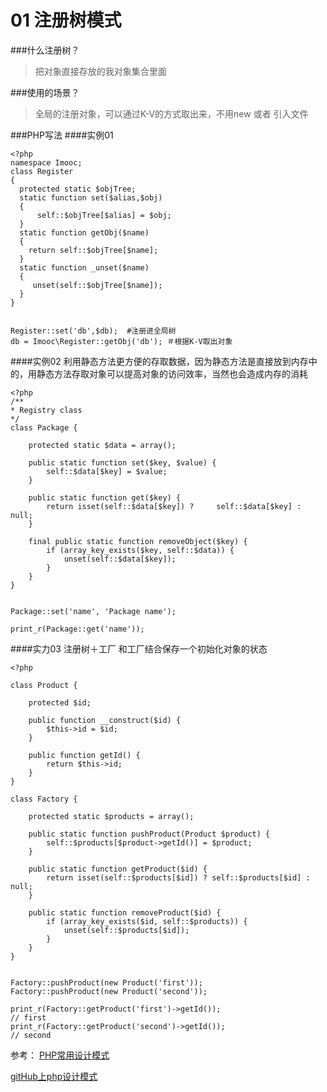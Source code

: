 # 01 注册树模式

###什么注册树？

>    把对象直接存放的我对象集合里面

###使用的场景？
 
>   全局的注册对象，可以通过K-V的方式取出来，不用new 或者 引入文件


###PHP写法
####实例01
```
<?php
namespace Imooc;
class Register
{
  protected static $objTree;
  static function set($alias,$obj)
  {
      self::$objTree[$alias] = $obj;
  }
  static function getObj($name)
  {
    return self::$objTree[$name];
  }
  static function _unset($name)
  {
     unset(self::$objTree[$name]);
  }
}


Register::set('db',$db);  #注册进全局树
db = Imooc\Register::getObj('db'); ＃根据K-V取出对象
```

####实例02
利用静态方法更方便的存取数据，因为静态方法是直接放到内存中的，用静态方法存取对象可以提高对象的访问效率，当然也会造成内存的消耗
```
<?php
/**
* Registry class
*/
class Package {
 
    protected static $data = array();
 
    public static function set($key, $value) {
        self::$data[$key] = $value;
    }
 
    public static function get($key) {
        return isset(self::$data[$key]) ?     self::$data[$key] : null;
    }
 
    final public static function removeObject($key) {
        if (array_key_exists($key, self::$data)) {
            unset(self::$data[$key]);
        }
    }
}
 
 
Package::set('name', 'Package name');
 
print_r(Package::get('name'));
```
####实力03 注册树＋工厂
和工厂结合保存一个初始化对象的状态 
```
<?php
 
class Product {
 
    protected $id;
 
    public function __construct($id) {
        $this->id = $id;
    }
 
    public function getId() {
        return $this->id;
    }
}
 
class Factory {
 
    protected static $products = array();
 
    public static function pushProduct(Product $product) {
        self::$products[$product->getId()] = $product;
    }
 
    public static function getProduct($id) {
        return isset(self::$products[$id]) ? self::$products[$id] : null;
    }
 
    public static function removeProduct($id) {
        if (array_key_exists($id, self::$products)) {
            unset(self::$products[$id]);
        }
    }
}
 
 
Factory::pushProduct(new Product('first'));
Factory::pushProduct(new Product('second'));
 
print_r(Factory::getProduct('first')->getId());
// first
print_r(Factory::getProduct('second')->getId());
// second

```

参考：
[PHP常用设计模式](http://www.admin10000.com/document/7115.html)

[gitHub上php设计模式](https://github.com/domnikl/DesignPatternsPHP)



